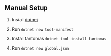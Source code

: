 ## Manual Setup

1. Install [dotnet](https://dotnet.microsoft.com/en-us/download)

2. Run `dotnet new tool-manifest`

3. Install fantomas `dotnet tool install fantomas`

4. Run `dotnet new global.json`
